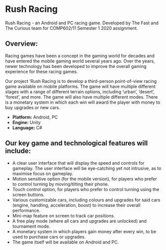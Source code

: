 # Rush Racing
Rush Racing - an Android and PC racing game. Developed by The Fast and The Curious team for COMP602/11 Semester 1 2020 assignment.

## Overview:
Racing games have been a concept in the gaming world for decades and have entered the mobile gaming world several years ago. Over the years, newer technology has been developed to improve the overall gaming experience for these racing games. 

Our project ‘Rush Racing is to develop a third-person point-of-view racing game available on mobile platforms. The game will have multiple different stages with a range of different terrain options, including ‘urban’, ‘desert’, ‘forest’, and more. The game will also have multiple different modes. There is a monetary system in which each win will award the player with money to buy upgrades or new cars.

- **Platform:** Android, PC
- **Engine:** Unity
- **Language:** C#

## Our key game and technological features will include:
- A clear user interface that will display the speed and controls for gameplay. The user interface will be eye-catching yet not intrusive, as to maximise focus on gameplay.
- Motion sensitive option (for the mobile version), for players who prefer to control turning by moving/tilting their phone.
- Touch control option, for players who prefer to control turning using the screen buttons.
- Various customizable cars, including colours and upgrades for said cars (engine, handling, acceleration, boost) to increase their overall performance.
- Mini-map feature on screen to track car positions.
- A free play mode (where all cars and upgrades are unlocked) and tournament mode.
- A monetary system in which players gain money after every win, to be used to purchase cars or upgrades.
- The game itself will be available on Android and PC.
